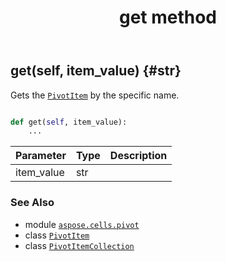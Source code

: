 ﻿---
title: get method
second_title: Aspose.Cells for Python via .NET API References
description: 
type: docs
weight: 30
url: /aspose.cells.pivot/pivotitemcollection/get/
is_root: false
---

## get(self, item_value) {#str}

Gets the [`PivotItem`](/cells/python-net/aspose.cells.pivot/pivotitem) by the specific name.



```python

def get(self, item_value):
    ...
```


| Parameter | Type | Description |
| :- | :- | :- |
| item_value | str |  |



### See Also
* module [`aspose.cells.pivot`](../../)
* class [`PivotItem`](/cells/python-net/aspose.cells.pivot/pivotitem)
* class [`PivotItemCollection`](/cells/python-net/aspose.cells.pivot/pivotitemcollection)
